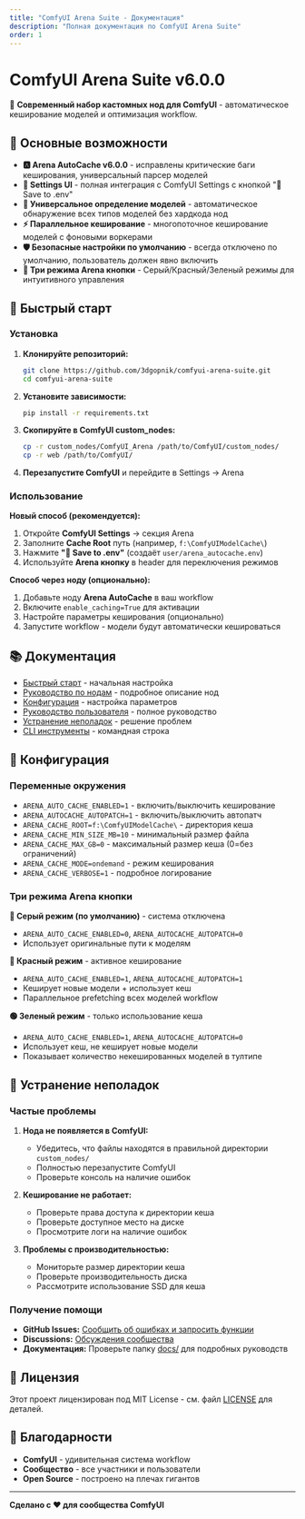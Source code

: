 ```yaml
---
title: "ComfyUI Arena Suite - Документация"
description: "Полная документация по ComfyUI Arena Suite"
order: 1
---
```


# ComfyUI Arena Suite v6.0.0

🚀 **Современный набор кастомных нод для ComfyUI** - автоматическое кеширование моделей и оптимизация workflow.

## 🎯 Основные возможности

- **🅰️ Arena AutoCache v6.0.0** - исправлены критические баги кеширования, универсальный парсер моделей
- **🔧 Settings UI** - полная интеграция с ComfyUI Settings с кнопкой "💾 Save to .env"
- **🎯 Универсальное определение моделей** - автоматическое обнаружение всех типов моделей без хардкода нод
- **⚡ Параллельное кеширование** - многопоточное кеширование моделей с фоновыми воркерами
- **🛡️ Безопасные настройки по умолчанию** - всегда отключено по умолчанию, пользователь должен явно включить
- **🔘 Три режима Arena кнопки** - Серый/Красный/Зеленый режимы для интуитивного управления

## 🚀 Быстрый старт

### Установка

1. **Клонируйте репозиторий:**
   ```bash
   git clone https://github.com/3dgopnik/comfyui-arena-suite.git
   cd comfyui-arena-suite
   ```

2. **Установите зависимости:**
   ```bash
   pip install -r requirements.txt
   ```

3. **Скопируйте в ComfyUI custom_nodes:**
   ```bash
   cp -r custom_nodes/ComfyUI_Arena /path/to/ComfyUI/custom_nodes/
   cp -r web /path/to/ComfyUI/
   ```

4. **Перезапустите ComfyUI** и перейдите в Settings → Arena

### Использование

**Новый способ (рекомендуется):**
1. Откройте **ComfyUI Settings** → секция Arena
2. Заполните **Cache Root** путь (например, `f:\ComfyUIModelCache\`)
3. Нажмите **"💾 Save to .env"** (создаёт `user/arena_autocache.env`)
4. Используйте **Arena кнопку** в header для переключения режимов

**Способ через ноду (опционально):**
1. Добавьте ноду **Arena AutoCache** в ваш workflow
2. Включите `enable_caching=True` для активации
3. Настройте параметры кеширования (опционально)
4. Запустите workflow - модели будут автоматически кешироваться

## 📚 Документация

- [Быстрый старт](quickstart.md) - начальная настройка
- [Руководство по нодам](nodes.md) - подробное описание нод
- [Конфигурация](config.md) - настройка параметров
- [Руководство пользователя](manual.md) - полное руководство
- [Устранение неполадок](troubleshooting.md) - решение проблем
- [CLI инструменты](cli.md) - командная строка

## 🔧 Конфигурация

### Переменные окружения

- `ARENA_AUTO_CACHE_ENABLED=1` - включить/выключить кеширование
- `ARENA_AUTOCACHE_AUTOPATCH=1` - включить/выключить автопатч
- `ARENA_CACHE_ROOT=f:\ComfyUIModelCache\` - директория кеша
- `ARENA_CACHE_MIN_SIZE_MB=10` - минимальный размер файла
- `ARENA_CACHE_MAX_GB=0` - максимальный размер кеша (0=без ограничений)
- `ARENA_CACHE_MODE=ondemand` - режим кеширования
- `ARENA_CACHE_VERBOSE=1` - подробное логирование

### Три режима Arena кнопки

**🔘 Серый режим (по умолчанию)** - система отключена
- `ARENA_AUTO_CACHE_ENABLED=0`, `ARENA_AUTOCACHE_AUTOPATCH=0`
- Использует оригинальные пути к моделям

**🔴 Красный режим** - активное кеширование
- `ARENA_AUTO_CACHE_ENABLED=1`, `ARENA_AUTOCACHE_AUTOPATCH=1`
- Кеширует новые модели + использует кеш
- Параллельное prefetching всех моделей workflow

**🟢 Зеленый режим** - только использование кеша
- `ARENA_AUTO_CACHE_ENABLED=1`, `ARENA_AUTOCACHE_AUTOPATCH=0`
- Использует кеш, не кеширует новые модели
- Показывает количество некешированных моделей в тултипе

## 🐛 Устранение неполадок

### Частые проблемы

1. **Нода не появляется в ComfyUI:**
   - Убедитесь, что файлы находятся в правильной директории `custom_nodes/`
   - Полностью перезапустите ComfyUI
   - Проверьте консоль на наличие ошибок

2. **Кеширование не работает:**
   - Проверьте права доступа к директории кеша
   - Проверьте доступное место на диске
   - Просмотрите логи на наличие ошибок

3. **Проблемы с производительностью:**
   - Мониторьте размер директории кеша
   - Проверьте производительность диска
   - Рассмотрите использование SSD для кеша

### Получение помощи

- **GitHub Issues:** [Сообщить об ошибках и запросить функции](https://github.com/3dgopnik/comfyui-arena-suite/issues)
- **Discussions:** [Обсуждения сообщества](https://github.com/3dgopnik/comfyui-arena-suite/discussions)
- **Документация:** Проверьте папку [docs/](../) для подробных руководств

## 📄 Лицензия

Этот проект лицензирован под MIT License - см. файл [LICENSE](../../LICENSE) для деталей.

## 🙏 Благодарности

- **ComfyUI** - удивительная система workflow
- **Сообщество** - все участники и пользователи
- **Open Source** - построено на плечах гигантов

---

**Сделано с ❤️ для сообщества ComfyUI**